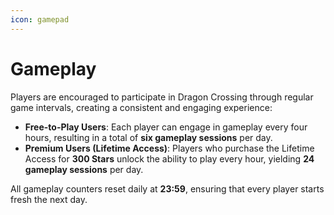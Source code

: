 ```yaml
---
icon: gamepad
---
```


# Gameplay

Players are encouraged to participate in Dragon Crossing through regular game intervals, creating a consistent and engaging experience:

* **Free-to-Play Users**: Each player can engage in gameplay every four hours, resulting in a total of **six gameplay sessions** per day.
* **Premium Users (Lifetime Access)**: Players who purchase the Lifetime Access for **300 Stars** unlock the ability to play every hour, yielding **24 gameplay sessions** per day.

All gameplay counters reset daily at **23:59**, ensuring that every player starts fresh the next day.
